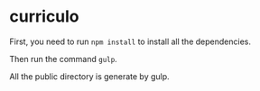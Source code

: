 # curriculo

First, you need to run `npm install` to install all the dependencies.

Then run the command `gulp`.

All the public directory is generate by gulp.
